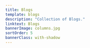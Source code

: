 ```yaml
---
title: Blogs
template: blogs
description: "Collection of Blogs."
linktext: Blogs
bannerImage: columns.jpg
sortOrder: 5
bannerClass: with-shadow
---
```

